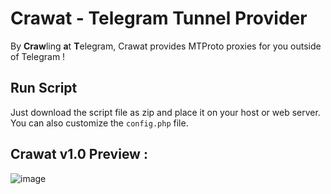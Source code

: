 # Crawat - Telegram Tunnel Provider

By **Craw**ling **a**t **T**elegram, Crawat provides MTProto proxies for you outside of Telegram !

## Run Script
Just download the script file as zip and place it on your host or web server.
You can also customize the `config.php` file.

## Crawat v1.0 Preview :
![image](https://github.com/sepsoh/crawat/assets/87861266/92bc6f50-291a-4b5d-afdc-33f417fe471f)


